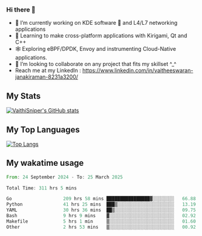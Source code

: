 ### Hi there 👋

- 🔭 I’m currently working on KDE software 💓 and L4/L7 networking applications 
- 📖 Learning to make cross-platform applications with Kirigami, Qt and C++
- 🕸️ Exploring eBPF/DPDK, Envoy and instrumenting Cloud-Native applications. 
- 👯 I’m looking to collaborate on any project that fits my skillset ^_^
- Reach me at my LinkedIn : https://www.linkedin.com/in/vaitheeswaran-janakiraman-8231a3200/

## My Stats
[![VaithiSniper's GitHub stats](https://github-readme-stats.vercel.app/api?username=VaithiSniper&hide=stars&theme=radical)](https://github.com/anuraghazra/github-readme-stats)

## My Top Languages

[![Top Langs](https://github-readme-stats.vercel.app/api/top-langs/?username=VaithiSniper&layout=compact)](https://github.com/anuraghazra/github-readme-stats)

## My wakatime usage

<!--START_SECTION:waka-->

```rust
From: 24 September 2024 - To: 25 March 2025

Total Time: 311 hrs 5 mins

Go                   209 hrs 58 mins ████████████████▓░░░░░░░░   66.88 %
Python               41 hrs 25 mins  ███▒░░░░░░░░░░░░░░░░░░░░░   13.19 %
YAML                 30 hrs 36 mins  ██▒░░░░░░░░░░░░░░░░░░░░░░   09.75 %
Bash                 9 hrs 9 mins    ▓░░░░░░░░░░░░░░░░░░░░░░░░   02.92 %
Makefile             5 hrs 1 min     ▒░░░░░░░░░░░░░░░░░░░░░░░░   01.60 %
Other                2 hrs 53 mins   ▒░░░░░░░░░░░░░░░░░░░░░░░░   00.92 %
```

<!--END_SECTION:waka-->
